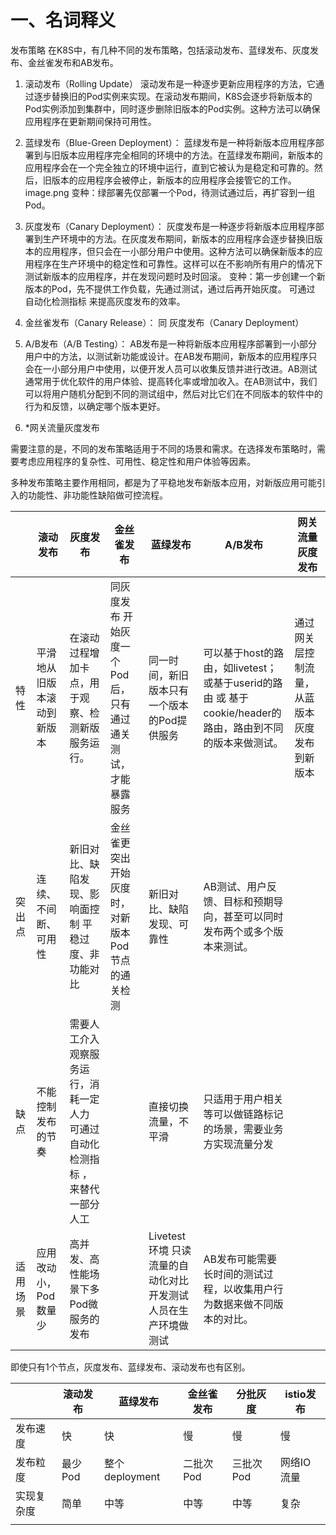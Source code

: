 # 一、名词释义
发布策略
在K8S中，有几种不同的发布策略，包括滚动发布、蓝绿发布、灰度发布、金丝雀发布和AB发布。
1. 滚动发布（Rolling Update）
滚动发布是一种逐步更新应用程序的方法，它通过逐步替换旧的Pod实例来实现。在滚动发布期间，K8S会逐步将新版本的Pod实例添加到集群中，同时逐步删除旧版本的Pod实例。这种方法可以确保应用程序在更新期间保持可用性。
2. 蓝绿发布（Blue-Green Deployment）：
蓝绿发布是一种将新版本应用程序部署到与旧版本应用程序完全相同的环境中的方法。在蓝绿发布期间，新版本的应用程序会在一个完全独立的环境中运行，直到它被认为是稳定和可靠的。然后，旧版本的应用程序会被停止，新版本的应用程序会接管它的工作。
image.png
变种：绿部署先仅部署一个Pod，待测试通过后，再扩容到一组Pod。
3. 灰度发布（Canary Deployment）：
灰度发布是一种逐步将新版本应用程序部署到生产环境中的方法。在灰度发布期间，新版本的应用程序会逐步替换旧版本的应用程序，但只会在一小部分用户中使用。这种方法可以确保新版本的应用程序在生产环境中的稳定性和可靠性。这样可以在不影响所有用户的情况下测试新版本的应用程序，并在发现问题时及时回滚。
变种：第一步创建一个新版本的Pod，先不提供工作负载，先通过测试，通过后再开始灰度。
可通过 自动化检测指标 来提高灰度发布的效率。

4. 金丝雀发布（Canary Release）：
同 灰度发布（Canary Deployment）

5. A/B发布（A/B Testing）：
AB发布是一种将新版本应用程序部署到一小部分用户中的方法，以测试新功能或设计。在AB发布期间，新版本的应用程序只会在一小部分用户中使用，以便开发人员可以收集反馈并进行改进。AB测试通常用于优化软件的用户体验、提高转化率或增加收入。在AB测试中，我们可以将用户随机分配到不同的测试组中，然后对比它们在不同版本的软件中的行为和反馈，以确定哪个版本更好。

6. *网关流量灰度发布

需要注意的是，不同的发布策略适用于不同的场景和需求。在选择发布策略时，需要考虑应用程序的复杂性、可用性、稳定性和用户体验等因素。

多种发布策略主要作用相同，都是为了平稳地发布新版本应用，对新版应用可能引入的功能性、非功能性缺陷做可控流程。

|  | 滚动发布 | 灰度发布 | 金丝雀发布 | 蓝绿发布 | A/B发布 | 网关流量灰度发布 |
| --- | --- | --- | --- | --- | --- | --- |
| 特性 | 平滑地从旧版本滚动到新版本 | 在滚动过程增加卡点，用于观察、检测新版服务运行。 | 同灰度发布 开始灰度一个Pod后，只有通过通关测试，才能暴露服务 | 同一时间，新旧版本只有一个版本的Pod提供服务 | 可以基于host的路由，如livetest；或基于userid的路由 或 基于cookie/header的路由，路由到不同的版本来做测试。  | 通过网关层控制流量，从蓝版本灰度发布到新版本 |
| 突出点 | 连续、不间断、可用性 | 新旧对比、缺陷发现、影响面控制 平稳过度、非功能对比  | 金丝雀更突出开始灰度时，对新版本Pod节点的通关检测 | 新旧对比、缺陷发现、可靠性  | AB测试、用户反馈、目标和预期导向，甚至可以同时发布两个或多个版本来测试。 |  |
| 缺点 | 不能控制发布的节奏 | 需要人工介入观察服务运行，消耗一定人力  可通过 自动化检测指标 ，来替代一部分人工 |  | 直接切换流量，不平滑  | 只适用于用户相关等可以做链路标记的场景，需要业务方实现流量分发  |  |
| 适用场景 | 应用改动小，Pod数量少 | 高并发、高性能场景下多Pod微服务的发布 |  | Livetest环境 只读流量的自动化对比 开发测试人员在生产环境做测试 | AB发布可能需要长时间的测试过程，以收集用户行为数据来做不同版本的对比。 |  |

即使只有1个节点，灰度发布、蓝绿发布、滚动发布也有区别。

|  | 滚动发布 | 蓝绿发布 | 金丝雀发布 | 分批灰度 | istio发布 |
| --- | --- | --- | --- | --- | --- |
| 发布速度 | 快 | 快 | 慢 | 慢 | 慢 |
| 发布粒度 | 最少Pod | 整个deployment | 二批次Pod | 三批次Pod | 网络IO流量 |
| 实现复杂度 | 简单 | 中等 | 中等 | 中等 | 复杂 |
|  |  |  |  |  |  |
